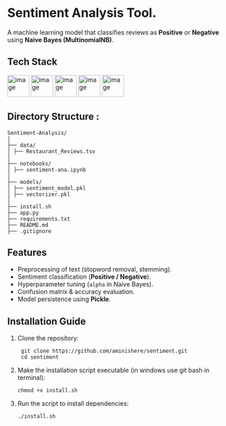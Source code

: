 
# Sentiment Analysis Tool.



A machine learning model that classifies reviews as **Positive** or **Negative** using **Naive Bayes (MultinomialNB)**.


## Tech Stack

<img width="50" height="50" alt="image" src="https://github.com/user-attachments/assets/512c027c-320a-4253-920b-afb27042fb70" /> 
<img width="50" height="50" alt="image" src="https://github.com/user-attachments/assets/b586614d-01cf-43d7-a977-4a8910ce2594" />
<img width="50" height="50" alt="image" src="https://github.com/user-attachments/assets/51e9b5f7-e9c4-4a7b-90c4-85b4d349f354" />
<img width="50" height="50" alt="image" src="https://github.com/user-attachments/assets/80ca20c3-b83f-4f80-8028-74275c0421f5" />
<img width="50" height="50" alt="image" src="https://github.com/user-attachments/assets/09b3b596-3471-41b1-8804-9fe5ddfd4192" />


## Directory Structure :
```
Sentiment-Analysis/  
│  
├── data/  
│ ├── Restaurant_Reviews.tsv  
│  
├── notebooks/  
│ ├── sentiment-ana.ipynb  
│      
├── models/  
│ ├── sentiment_model.pkl   
│ ├── vectorizer.pkl  
│
├── install.sh      
├── app.py     
├── requirements.txt  
├── README.md  
├── .gitignore

```





## Features

- Preprocessing of text (stopword removal, stemming).  
- Sentiment classification (**Positive / Negative**).  
- Hyperparameter tuning (`alpha` in Naive Bayes).  
- Confusion matrix & accuracy evaluation.  
- Model persistence using **Pickle**.  


## Installation Guide

1. Clone the repository:

   ```
    git clone https://github.com/aminishere/sentiment.git
    cd sentiment
   ```
2. Make the installation script executable (in windows use git bash in terminal):

   ```
   chmod +x install.sh
   ```

3. Run the script to install dependencies:

   ```
   ./install.sh
   ```


